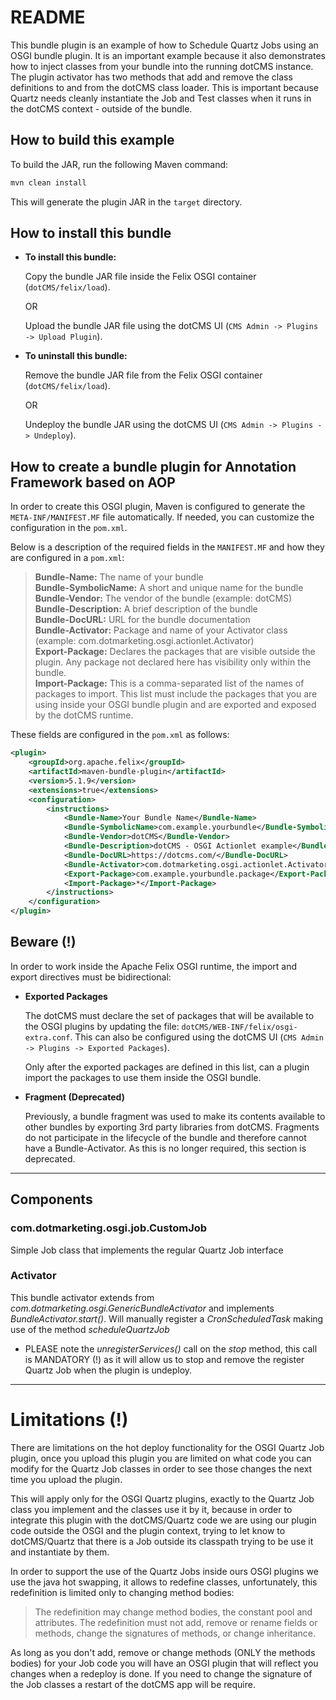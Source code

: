 # README

This bundle plugin is an example of how to Schedule Quartz Jobs using an OSGI bundle plugin.  It is an important example because it also demonstrates how to inject classes from your bundle into the running dotCMS instance.  The plugin activator has two methods that add and remove the class definitions to and from the dotCMS class loader. This is important because Quartz needs cleanly instantiate the Job and Test classes when it runs in the dotCMS context - outside of the bundle. 

## How to build this example

To build the JAR, run the following Maven command: 
```sh
mvn clean install
```

This will generate the plugin JAR in the `target` directory.

## How to install this bundle

* **To install this bundle:**

  Copy the bundle JAR file inside the Felix OSGI container (`dotCMS/felix/load`).

  OR

  Upload the bundle JAR file using the dotCMS UI (`CMS Admin -> Plugins -> Upload Plugin`).

* **To uninstall this bundle:**

  Remove the bundle JAR file from the Felix OSGI container (`dotCMS/felix/load`).

  OR

  Undeploy the bundle JAR using the dotCMS UI (`CMS Admin -> Plugins -> Undeploy`).

## How to create a bundle plugin for Annotation Framework based on AOP  

In order to create this OSGI plugin, Maven is configured to generate the `META-INF/MANIFEST.MF` file automatically. If needed, you can customize the configuration in the `pom.xml`.

Below is a description of the required fields in the `MANIFEST.MF` and how they are configured in a `pom.xml`:

> **Bundle-Name:** The name of your bundle  
> **Bundle-SymbolicName:** A short and unique name for the bundle  
> **Bundle-Vendor:** The vendor of the bundle (example: dotCMS)  
> **Bundle-Description:** A brief description of the bundle  
> **Bundle-DocURL:** URL for the bundle documentation  
> **Bundle-Activator:** Package and name of your Activator class (example: com.dotmarketing.osgi.actionlet.Activator)  
> **Export-Package:** Declares the packages that are visible outside the plugin. Any package not declared here has visibility only within the bundle.  
> **Import-Package:** This is a comma-separated list of the names of packages to import. This list must include the packages that you are using inside your OSGI bundle plugin and are exported and exposed by the dotCMS runtime.

These fields are configured in the `pom.xml` as follows:

```xml
<plugin>
    <groupId>org.apache.felix</groupId>
    <artifactId>maven-bundle-plugin</artifactId>
    <version>5.1.9</version>
    <extensions>true</extensions>
    <configuration>
        <instructions>
            <Bundle-Name>Your Bundle Name</Bundle-Name>
            <Bundle-SymbolicName>com.example.yourbundle</Bundle-SymbolicName>
            <Bundle-Vendor>dotCMS</Bundle-Vendor>
            <Bundle-Description>dotCMS - OSGI Actionlet example</Bundle-Description>
            <Bundle-DocURL>https://dotcms.com/</Bundle-DocURL>
            <Bundle-Activator>com.dotmarketing.osgi.actionlet.Activator</Bundle-Activator>
            <Export-Package>com.example.yourbundle.package</Export-Package>
            <Import-Package>*</Import-Package>
        </instructions>
    </configuration>
</plugin>
```

## Beware (!)

In order to work inside the Apache Felix OSGI runtime, the import and export directives must be bidirectional:

* **Exported Packages**

  The dotCMS must declare the set of packages that will be available to the OSGI plugins by updating the file: `dotCMS/WEB-INF/felix/osgi-extra.conf`.
  This can also be configured using the dotCMS UI (`CMS Admin -> Plugins -> Exported Packages`).

  Only after the exported packages are defined in this list, can a plugin import the packages to use them inside the OSGI bundle.

* **Fragment (Deprecated)**

  Previously, a bundle fragment was used to make its contents available to other bundles by exporting 3rd party libraries from dotCMS. Fragments do not participate in the lifecycle of the bundle and therefore cannot have a Bundle-Activator. As this is no longer required, this section is deprecated.

---
## Components

### com.dotmarketing.osgi.job.CustomJob

Simple Job class that implements the regular Quartz Job interface

### Activator

This bundle activator extends from *com.dotmarketing.osgi.GenericBundleActivator* and implements *BundleActivator.start()*.
Will manually register a *CronScheduledTask* making use of the method *scheduleQuartzJob*

* PLEASE note the *unregisterServices()* call on the *stop* method, this call is MANDATORY (!) as it will allow us to stop and
remove the register Quartz Job when the plugin is undeploy.

---

# Limitations (!)

There are limitations on the hot deploy functionality for the OSGI Quartz Job plugin, once you upload this plugin you are limited
on what code you can modify for the Quartz Job classes in order to see those changes the next time you upload the plugin.

This will apply only for the OSGI Quartz plugins, exactly to the Quartz Job class you implement and the classes use it by it, because
in order to integrate this plugin with the dotCMS/Quartz code we are using our plugin code outside the OSGI and the plugin context,
trying to let know to dotCMS/Quartz that there is a Job outside its classpath trying to be use it and instantiate by them.

In order to support the use of the Quartz Jobs inside ours OSGI plugins we use the java hot swapping, it allows to redefine classes,
unfortunately, this redefinition is limited only to changing method bodies:

> The redefinition may change method bodies, the constant pool and attributes. The redefinition must not add, remove or rename fields or methods, change the signatures of methods, or change inheritance.

As long as you don't add, remove or change methods (ONLY the methods bodies) for your Job code you will have an OSGI plugin that
will reflect you changes when a redeploy is done. If you need to change the signature of the Job classes a restart of the dotCMS app will be require.